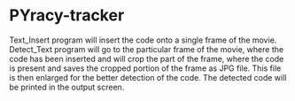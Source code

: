 # PYracy-tracker
Text_Insert program will insert the code onto a single frame of the movie.
Detect_Text program will go to the particular frame of the movie, where the code has been inserted and will crop the part of the frame, where the code is present and saves the cropped portion of the frame as JPG file. This file is then enlarged for the better detection of the code. The detected code will be printed in the output screen.

